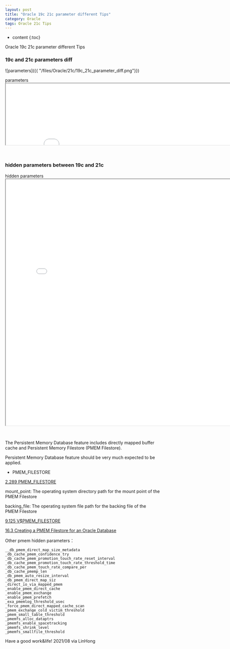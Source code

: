```yaml
---
layout: post
title: "Oracle 19c 21c parameter different Tips"
category: Oracle
tags: Oracle 21c Tips
---
```


* content
{:toc}

Oracle 19c 21c parameter different Tips


### 19c and 21c parameters diff


![parameters]({{ "/files/Oracle/21c/19c_21c_parameter_diff.png"}})

<p>parameters<br>
<iframe id="parameters" src="/files/Oracle/21c/19c_21c_parameter_diff.html" width="800" height="200"></iframe></p>
<p>&nbsp;</p>


### hidden parameters between 19c and 21c



<p>hidden parameters<br>
<iframe id="parameters" src="/files/Oracle/21c/19c_21c_hidden_parameter_diff.html" width="800" height="800"></iframe></p>
<p>&nbsp;</p>



The Persistent Memory Database feature includes directly mapped buffer cache and Persistent Memory Filestore (PMEM Filestore).

Persistent Memory Database feature should be very much expected to be applied.

- PMEM_FILESTORE 

[2.289 PMEM_FILESTORE](https://docs.oracle.com/en/database/oracle/oracle-database/21/refrn/PMEM_FILESTORE.html#GUID-9A958EBA-9010-423A-BC73-96A4E6C27E4F)


mount_point: The operating system directory path for the mount point of the PMEM Filestore

backing_file: The operating system file path for the backing file of the PMEM Filestore

[9.125 V$PMEM_FILESTORE](https://docs.oracle.com/en/database/oracle/oracle-database/21/refrn/V-PMEM_FILESTORE.html#GUID-0C6B524A-34B6-4BF2-B874-EDFAFB946F2F)


[16.3 Creating a PMEM Filestore for an Oracle Database](https://docs.oracle.com/en/database/oracle/oracle-database/21/admin/using-PMEM-db-support.html#GUID-E5D17A8C-D508-4A50-8774-9AAA85562621)

Other pmem hidden parameters：
```
__db_pmem_direct_map_size_metadata
_db_cache_pmem_confidence_try
_db_cache_pmem_promotion_touch_rate_reset_interval
_db_cache_pmem_promotion_touch_rate_threshold_time
_db_cache_pmem_touch_rate_compare_per
_db_cache_pmemp_len
_db_pmem_auto_resize_interval
_db_pmem_direct_map_siz
_direct_io_via_mapped_pmem
_enable_pmem_direct_cache
_enable_pmem_exchange
_enable_pmem_prefetch
_exa_pmemlog_threshold_usec
_force_pmem_direct_mapped_cache_scan
_pmem_exchange_cold_victim_threshold
_pmem_small_table_threshold
_pmemfs_alloc_dataptrs
_pmemfs_enable_spacetracking
_pmemfs_shrink_level
_pmemfs_smallfile_threshold

```




Have a good work&life! 2021/08 via LinHong
